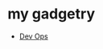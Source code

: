 <!-- MD_HOPPER: CONFIG: 
skip-hidden: true
filenames: README.md
output: README.md
 -->
# my gadgetry

<!-- MD_HOPPER: LINK_NEXT_LINE:
id: src-_internal-dev-ops-rmd
inline: true
-->
- [Dev Ops][md_hopper:src-_internal-dev-ops-rmd]


<!-- MD_HOPPER: BEGIN_DEFINE_LINKS: -->
[md_hopper:src-_internal-dev-ops-rmd]: ./src/_internal/dev-ops/README.md 'Dev Ops'
<!-- MD_HOPPER: END_DEFINE_LINKS: -->
